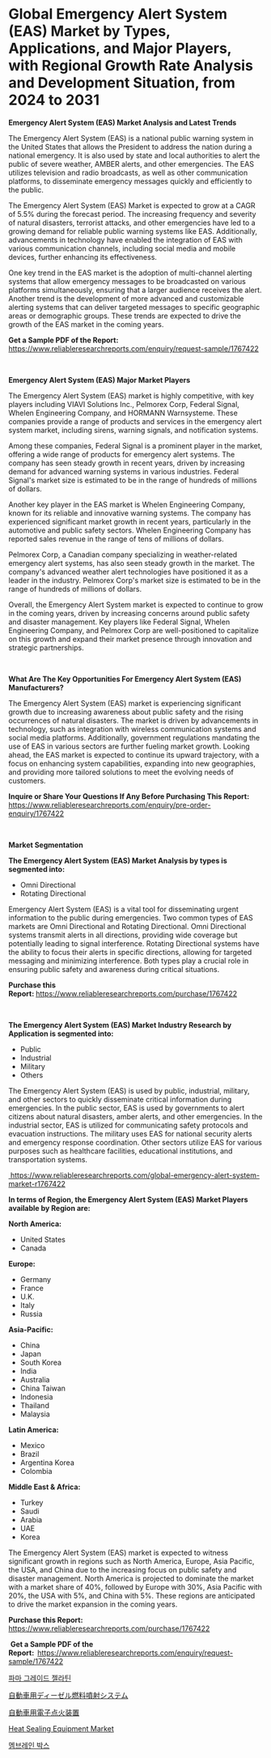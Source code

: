 <p><h1>Global Emergency Alert System (EAS) Market by Types, Applications, and Major Players, with Regional Growth Rate Analysis and Development Situation, from 2024 to 2031</h1></p><p><strong>Emergency Alert System (EAS) Market Analysis and Latest Trends</strong></p>
<p><p>The Emergency Alert System (EAS) is a national public warning system in the United States that allows the President to address the nation during a national emergency. It is also used by state and local authorities to alert the public of severe weather, AMBER alerts, and other emergencies. The EAS utilizes television and radio broadcasts, as well as other communication platforms, to disseminate emergency messages quickly and efficiently to the public.</p><p>The Emergency Alert System (EAS) Market is expected to grow at a CAGR of 5.5% during the forecast period. The increasing frequency and severity of natural disasters, terrorist attacks, and other emergencies have led to a growing demand for reliable public warning systems like EAS. Additionally, advancements in technology have enabled the integration of EAS with various communication channels, including social media and mobile devices, further enhancing its effectiveness.</p><p>One key trend in the EAS market is the adoption of multi-channel alerting systems that allow emergency messages to be broadcasted on various platforms simultaneously, ensuring that a larger audience receives the alert. Another trend is the development of more advanced and customizable alerting systems that can deliver targeted messages to specific geographic areas or demographic groups. These trends are expected to drive the growth of the EAS market in the coming years.</p></p>
<p><strong>Get a Sample PDF of the Report:&nbsp;</strong> <a href="https://www.reliableresearchreports.com/enquiry/request-sample/1767422">https://www.reliableresearchreports.com/enquiry/request-sample/1767422</a></p>
<p>&nbsp;</p>
<p><strong>Emergency Alert System (EAS) Major Market Players</strong></p>
<p><p>The Emergency Alert System (EAS) market is highly competitive, with key players including VIAVI Solutions Inc., Pelmorex Corp, Federal Signal, Whelen Engineering Company, and HORMANN Warnsysteme. These companies provide a range of products and services in the emergency alert system market, including sirens, warning signals, and notification systems.</p><p>Among these companies, Federal Signal is a prominent player in the market, offering a wide range of products for emergency alert systems. The company has seen steady growth in recent years, driven by increasing demand for advanced warning systems in various industries. Federal Signal's market size is estimated to be in the range of hundreds of millions of dollars.</p><p>Another key player in the EAS market is Whelen Engineering Company, known for its reliable and innovative warning systems. The company has experienced significant market growth in recent years, particularly in the automotive and public safety sectors. Whelen Engineering Company has reported sales revenue in the range of tens of millions of dollars.</p><p>Pelmorex Corp, a Canadian company specializing in weather-related emergency alert systems, has also seen steady growth in the market. The company's advanced weather alert technologies have positioned it as a leader in the industry. Pelmorex Corp's market size is estimated to be in the range of hundreds of millions of dollars.</p><p>Overall, the Emergency Alert System market is expected to continue to grow in the coming years, driven by increasing concerns around public safety and disaster management. Key players like Federal Signal, Whelen Engineering Company, and Pelmorex Corp are well-positioned to capitalize on this growth and expand their market presence through innovation and strategic partnerships.</p></p>
<p>&nbsp;</p>
<p><strong>What Are The Key Opportunities For Emergency Alert System (EAS) Manufacturers?</strong></p>
<p><p>The Emergency Alert System (EAS) market is experiencing significant growth due to increasing awareness about public safety and the rising occurrences of natural disasters. The market is driven by advancements in technology, such as integration with wireless communication systems and social media platforms. Additionally, government regulations mandating the use of EAS in various sectors are further fueling market growth. Looking ahead, the EAS market is expected to continue its upward trajectory, with a focus on enhancing system capabilities, expanding into new geographies, and providing more tailored solutions to meet the evolving needs of customers.</p></p>
<p><strong>Inquire or Share Your Questions If Any Before Purchasing This Report:</strong> <a href="https://www.reliableresearchreports.com/enquiry/pre-order-enquiry/1767422">https://www.reliableresearchreports.com/enquiry/pre-order-enquiry/1767422</a></p>
<p>&nbsp;</p>
<p><strong>Market Segmentation</strong></p>
<p><strong>The Emergency Alert System (EAS) Market Analysis by types is segmented into:</strong></p>
<p><ul><li>Omni Directional</li><li>Rotating Directional</li></ul></p>
<p><p>Emergency Alert System (EAS) is a vital tool for disseminating urgent information to the public during emergencies. Two common types of EAS markets are Omni Directional and Rotating Directional. Omni Directional systems transmit alerts in all directions, providing wide coverage but potentially leading to signal interference. Rotating Directional systems have the ability to focus their alerts in specific directions, allowing for targeted messaging and minimizing interference. Both types play a crucial role in ensuring public safety and awareness during critical situations.</p></p>
<p><strong>Purchase this Report:&nbsp;</strong><a href="https://www.reliableresearchreports.com/purchase/1767422">https://www.reliableresearchreports.com/purchase/1767422</a></p>
<p>&nbsp;</p>
<p><strong>The Emergency Alert System (EAS) Market Industry Research by Application is segmented into:</strong></p>
<p><ul><li>Public</li><li>Industrial</li><li>Military</li><li>Others</li></ul></p>
<p><p>The Emergency Alert System (EAS) is used by public, industrial, military, and other sectors to quickly disseminate critical information during emergencies. In the public sector, EAS is used by governments to alert citizens about natural disasters, amber alerts, and other emergencies. In the industrial sector, EAS is utilized for communicating safety protocols and evacuation instructions. The military uses EAS for national security alerts and emergency response coordination. Other sectors utilize EAS for various purposes such as healthcare facilities, educational institutions, and transportation systems.</p></p>
<p><a href="https://www.reliableresearchreports.com/global-emergency-alert-system-market-r1767422">&nbsp;https://www.reliableresearchreports.com/global-emergency-alert-system-market-r1767422</a></p>
<p><strong>In terms of Region, the Emergency Alert System (EAS) Market Players available by Region are:</strong></p>
<p>
    <p> <strong> North America: </strong>
        <ul>
            <li>United States</li>
            <li>Canada</li>
        </ul>
        </p> 
    <p> <strong> Europe: </strong>
        <ul>
            <li>Germany</li>
            <li>France</li>
            <li>U.K.</li>
            <li>Italy</li>
            <li>Russia</li>
        </ul>
        </p> 
    <p> <strong> Asia-Pacific: </strong>
        <ul>
            <li>China</li>
            <li>Japan</li>
            <li>South Korea</li>
            <li>India</li>
            <li>Australia</li>
            <li>China Taiwan</li>
            <li>Indonesia</li>
            <li>Thailand</li>
            <li>Malaysia</li>
        </ul>
        </p> 
    <p> <strong> Latin America: </strong>
        <ul>
            <li>Mexico</li>
            <li>Brazil</li>
            <li>Argentina Korea</li>
            <li>Colombia</li>
        </ul>
        </p> 
    <p> <strong> Middle East & Africa: </strong>
        <ul>
            <li>Turkey</li>
            <li>Saudi</li>
            <li>Arabia</li>
            <li>UAE</li>
            <li>Korea</li>
        </ul>
    </p>
    </p>
<p><p>The Emergency Alert System (EAS) market is expected to witness significant growth in regions such as North America, Europe, Asia Pacific, the USA, and China due to the increasing focus on public safety and disaster management. North America is projected to dominate the market with a market share of 40%, followed by Europe with 30%, Asia Pacific with 20%, the USA with 5%, and China with 5%. These regions are anticipated to drive the market expansion in the coming years.</p></p>
<p><strong>Purchase this Report: </strong><a href="https://www.reliableresearchreports.com/purchase/1767422">https://www.reliableresearchreports.com/purchase/1767422</a></p>
<p>&nbsp;<strong>Get a Sample PDF of the Report:&nbsp;&nbsp;</strong><a href="https://www.reliableresearchreports.com/enquiry/request-sample/1767422">https://www.reliableresearchreports.com/enquiry/request-sample/1767422</a></p>
<p><strong></strong></p>
<p><p><a href="https://github.com/ConstantinVon/Market-Research-Report-List-1/blob/main/6085247175318.md">파마 그레이드 젤라틴</a></p><p><a href="https://github.com/vtbvgl20191192/Market-Research-Report-List-2/blob/main/1688623162875.md">自動車用ディーゼル燃料噴射システム</a></p><p><a href="https://github.com/laurenreichert/Market-Research-Report-List-2/blob/main/9067762162876.md">自動車用電子点火装置</a></p><p><a href="https://github.com/mahnoor2003/Market-Research-Report-List-5/blob/main/heat-sealing-equipment-market.md">Heat Sealing Equipment Market</a></p><p><a href="https://github.com/fatmarawatan39/Market-Research-Report-List-1/blob/main/5531625175319.md">멤브레인 박스</a></p></p>